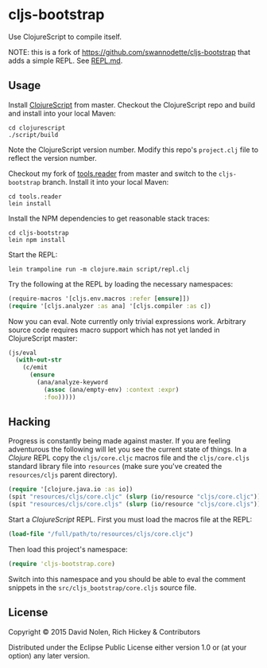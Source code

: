 # cljs-bootstrap

Use ClojureScript to compile itself.

NOTE: this is a fork of https://github.com/swannodette/cljs-bootstrap
that adds a simple REPL. See [REPL.md](REPL.md).

## Usage

Install [ClojureScript](http://github.com/clojure/clojurescript) from master. 
Checkout the ClojureScript repo and build and install into your local Maven:

```
cd clojurescript
./script/build
```

Note the ClojureScript version number. Modify this repo's `project.clj` file to
reflect the version number. 

Checkout my fork of [tools.reader](https://github.com/swannodette/tools.reader) 
from master and switch to the `cljs-bootstrap` branch. Install it into your 
local Maven:

```
cd tools.reader
lein install
```

Install the NPM dependencies to get reasonable stack traces:

```
cd cljs-bootstrap
lein npm install
```

Start the REPL:

```
lein trampoline run -m clojure.main script/repl.clj 
```

Try the following at the REPL by loading the necessary namespaces:

```clj
(require-macros '[cljs.env.macros :refer [ensure]])
(require '[cljs.analyzer :as ana] '[cljs.compiler :as c])
```

Now you can eval. Note currently only trivial expressions work. Arbitrary
source code requires macro support which has not yet landed in ClojureScript
master:

```clj
(js/eval
  (with-out-str
    (c/emit
      (ensure
        (ana/analyze-keyword
          (assoc (ana/empty-env) :context :expr)
          :foo)))))
```

## Hacking

Progress is constantly being made against master. If you are feeling
adventurous the following will let you see the current state of things. In
a *Clojure* REPL copy the `cljs/core.cljc` macros file and the `cljs/core.cljs` 
standard library file into `resources` (make sure you've created the 
`resources/cljs` parent directory).

```clj
(require '[clojure.java.io :as io])
(spit "resources/cljs/core.cljc" (slurp (io/resource "cljs/core.cljc")))
(spit "resources/cljs/core.cljs" (slurp (io/resource "cljs/core.cljs")))
```

Start a *ClojureScript* REPL. First you must load the macros file at the REPL:

```clj
(load-file "/full/path/to/resources/cljs/core.cljc")
```

Then load this project's namespace:

```clj
(require 'cljs-bootstrap.core)
```

Switch into this namespace and you should be able to eval the comment snippets
in the `src/cljs_bootstrap/core.cljs` source file.

## License

Copyright © 2015 David Nolen, Rich Hickey & Contributors

Distributed under the Eclipse Public License either version 1.0 or (at
your option) any later version.
